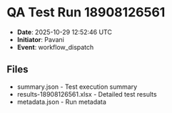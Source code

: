 # QA Test Run 18908126561

- **Date**: 2025-10-29 12:52:46 UTC
- **Initiator**: Pavani
- **Event**: workflow_dispatch

## Files
- summary.json - Test execution summary
- results-18908126561.xlsx - Detailed test results
- metadata.json - Run metadata
